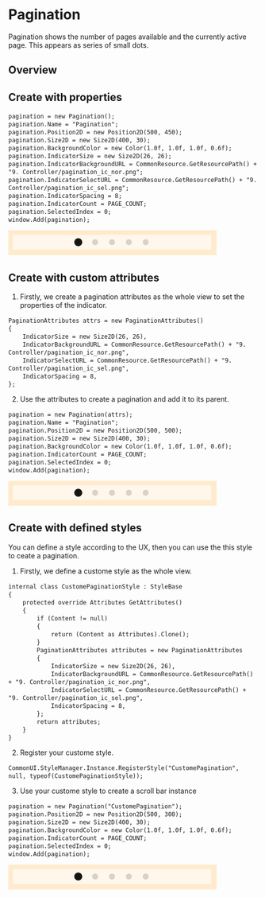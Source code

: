 # Pagination
Pagination shows the number of pages available and the currently active page. This appears as series of small dots.

## Overview

## Create with properties

~~~{.cs}
pagination = new Pagination();
pagination.Name = "Pagination";
pagination.Position2D = new Position2D(500, 450);
pagination.Size2D = new Size2D(400, 30);
pagination.BackgroundColor = new Color(1.0f, 1.0f, 1.0f, 0.6f);
pagination.IndicatorSize = new Size2D(26, 26);
pagination.IndicatorBackgroundURL = CommonResource.GetResourcePath() + "9. Controller/pagination_ic_nor.png";
pagination.IndicatorSelectURL = CommonResource.GetResourcePath() + "9. Controller/pagination_ic_sel.png";
pagination.IndicatorSpacing = 8;
pagination.IndicatorCount = PAGE_COUNT;
pagination.SelectedIndex = 0;
window.Add(pagination);
~~~
![CreateWithProperties](../images/pagination_properties.PNG)

## Create with custom attributes
1. Firstly, we create a pagination attributes as the whole view to set the properties of the indicator.

~~~{.cs}
PaginationAttributes attrs = new PaginationAttributes()
{
    IndicatorSize = new Size2D(26, 26),
    IndicatorBackgroundURL = CommonResource.GetResourcePath() + "9. Controller/pagination_ic_nor.png",
    IndicatorSelectURL = CommonResource.GetResourcePath() + "9. Controller/pagination_ic_sel.png",
    IndicatorSpacing = 8,
};
~~~

2. Use the attributes to create a pagination and add it to its parent.

~~~{.cs}
pagination = new Pagination(attrs);
pagination.Name = "Pagination";
pagination.Position2D = new Position2D(500, 500);
pagination.Size2D = new Size2D(400, 30);
pagination.BackgroundColor = new Color(1.0f, 1.0f, 1.0f, 0.6f);
pagination.IndicatorCount = PAGE_COUNT;
pagination.SelectedIndex = 0;
window.Add(pagination);
~~~
![CreateWithAttributes](../images/pagination_attr.PNG)
## Create with defined styles
You can define a style according to the UX, then you can use the this style to ceate a pagination.

1. Firstly, we define a custome style as the whole view.
~~~{.cs}
internal class CustomePaginationStyle : StyleBase
{
    protected override Attributes GetAttributes()
    {
        if (Content != null)
        {
            return (Content as Attributes).Clone();
        }
        PaginationAttributes attributes = new PaginationAttributes
        {
            IndicatorSize = new Size2D(26, 26),
            IndicatorBackgroundURL = CommonResource.GetResourcePath() + "9. Controller/pagination_ic_nor.png",
            IndicatorSelectURL = CommonResource.GetResourcePath() + "9. Controller/pagination_ic_sel.png",
            IndicatorSpacing = 8,
        };
        return attributes;
    }
}
~~~

2. Register your custome style.

~~~{.cs}
CommonUI.StyleManager.Instance.RegisterStyle("CustomePagination", null, typeof(CustomePaginationStyle));
~~~

3. Use your custome style to create a scroll bar instance
~~~{.cs}
pagination = new Pagination("CustomePagination");
pagination.Position2D = new Position2D(500, 300);
pagination.Size2D = new Size2D(400, 30);
pagination.BackgroundColor = new Color(1.0f, 1.0f, 1.0f, 0.6f);
pagination.IndicatorCount = PAGE_COUNT;
pagination.SelectedIndex = 0;
window.Add(pagination);
~~~
![CreateWithStyle](../images/pagination_style.PNG)
